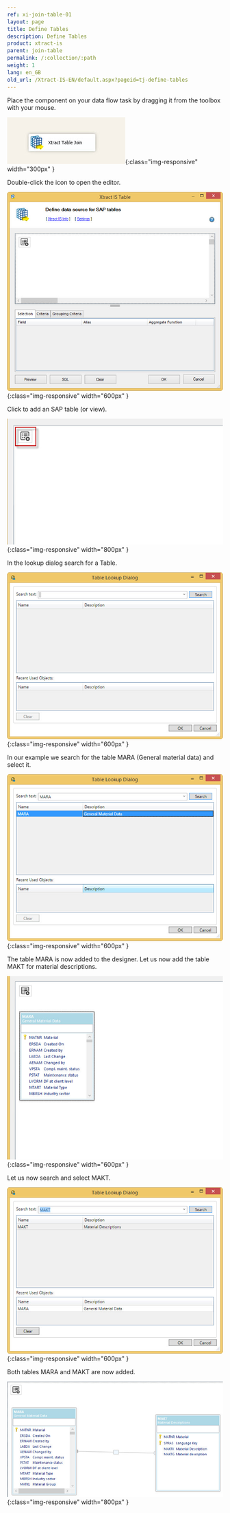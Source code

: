 ```yaml
---
ref: xi-join-table-01
layout: page
title: Define Tables
description: Define Tables
product: xtract-is
parent: join-table
permalink: /:collection/:path
weight: 1
lang: en_GB
old_url: /Xtract-IS-EN/default.aspx?pageid=tj-define-tables
---
```


Place the component on your data flow task by dragging it from the toolbox with your mouse. 

![tj-xis-1](/img/content/tj-xis-1.png){:class="img-responsive" width="300px" }

Double-click the icon to open the editor.

![tj-xis-2](/img/content/tj-xis-2.png){:class="img-responsive" width="600px" }

Click to add an SAP table (or view). 

![tj-add-table](/img/content/tj-add-table.png){:class="img-responsive" width="800px" }

In the lookup dialog search for a Table. 

![tj-lookup-1](/img/content/tj-lookup-1.png){:class="img-responsive" width="600px" }

In our example we search for the table MARA (General material data) and select it. 

![tj-lookup-2](/img/content/tj-lookup-2.png){:class="img-responsive" width="600px" }

The table MARA is now added to the designer. Let us now add the table MAKT for material descriptions.  

![tj-lookup-2a-mara](/img/content/tj-lookup-2a-mara.png){:class="img-responsive" width="600px" }

Let us now search and select MAKT. 

![tj-lookup-3](/img/content/tj-lookup-3.png){:class="img-responsive" width="600px" }

Both tables MARA and MAKT are now added. 

![tj-2-tables](/img/content/tj-2-tables.png){:class="img-responsive" width="800px" }



